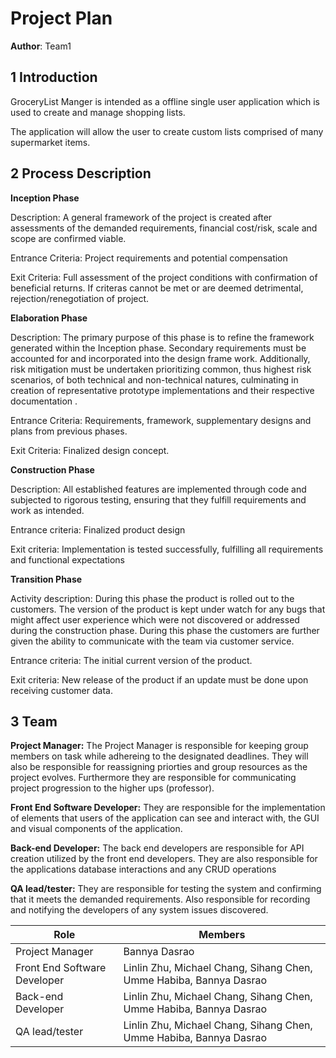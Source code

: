 # Project Plan

**Author**:  Team1

## 1 Introduction

GroceryList Manger is intended as a offline single user application which is used to create and manage shopping lists. 

The application will allow the user to create custom lists comprised of many supermarket items.



## 2 Process Description

**Inception Phase** 

Description: A general framework of the project is created after assessments of the demanded requirements, financial cost/risk, scale and scope are confirmed viable.

 Entrance Criteria: Project requirements and potential compensation 

Exit Criteria: Full assessment of the project conditions with confirmation of beneficial returns. If criteras cannot be met or are deemed detrimental, rejection/renegotiation of project.

**Elaboration Phase** 

Description: The primary purpose of this phase is to refine the framework generated within the Inception phase. Secondary requirements must be accounted for and incorporated into the design frame work. Additionally, risk mitigation must be undertaken prioritizing common, thus highest risk scenarios, of both technical and non-technical natures, culminating in creation of representative prototype implementations and their respective documentation . 

Entrance Criteria: Requirements, framework, supplementary designs and plans from previous phases. 

Exit Criteria: Finalized design concept.

**Construction Phase** 

Description: All established features are implemented through code and subjected to rigorous testing, ensuring that they fulfill requirements and work as intended. 

Entrance criteria: Finalized product design 

Exit criteria: Implementation is tested successfully, fulfilling all requirements and functional expectations

**Transition Phase** 

Activity description: During this phase the product is rolled out to the customers. The version of the product is kept under watch for any bugs that might affect user experience which were not discovered or addressed during the construction phase. During this phase the customers are further given the ability to communicate with the team via customer service. 

Entrance criteria: The initial current version of the product. 

Exit criteria: New release of the product if an update must be done upon receiving customer data. 



## 3 Team

**Project Manager:** The Project Manager is responsible for keeping group members on task while adhereing to the designated deadlines. They will also be responsible for reassigning priorties and group resources as the project evolves. Furthermore they are responsible for communicating project progression to the higher ups (professor). 

**Front End Software Developer:** They are responsible for the implementation of elements that users of the application can see and interact with, the GUI and visual components of the application. 

**Back-end Developer:** The back end developers are responsible for API creation utilized by the front end developers. They are also responsible for the applications database interactions and any CRUD operations

**QA lead/tester:** They are responsible for testing the system and confirming that it meets the demanded requirements. Also responsible for recording and notifying the developers of any system issues discovered.

| Role                         | Members                                                      |
| ---------------------------- | ------------------------------------------------------------ |
| Project Manager              | Bannya Dasrao                                                |
| Front End Software Developer | Linlin Zhu, Michael Chang, Sihang Chen, Umme Habiba, Bannya Dasrao |
| Back-end Developer           | Linlin Zhu, Michael Chang, Sihang Chen, Umme Habiba, Bannya Dasrao |
| QA lead/tester               | Linlin Zhu, Michael Chang, Sihang Chen, Umme Habiba, Bannya Dasrao |


